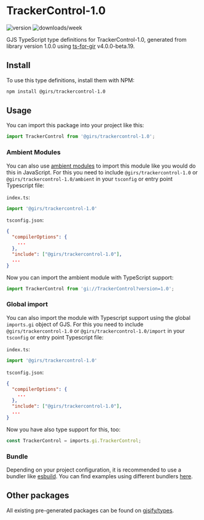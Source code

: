 
# TrackerControl-1.0

![version](https://img.shields.io/npm/v/@girs/trackercontrol-1.0)
![downloads/week](https://img.shields.io/npm/dw/@girs/trackercontrol-1.0)


GJS TypeScript type definitions for TrackerControl-1.0, generated from library version 1.0.0 using [ts-for-gir](https://github.com/gjsify/ts-for-gir) v4.0.0-beta.19.


## Install

To use this type definitions, install them with NPM:
```bash
npm install @girs/trackercontrol-1.0
```

## Usage

You can import this package into your project like this:
```ts
import TrackerControl from '@girs/trackercontrol-1.0';
```

### Ambient Modules

You can also use [ambient modules](https://github.com/gjsify/ts-for-gir/tree/main/packages/cli#ambient-modules) to import this module like you would do this in JavaScript.
For this you need to include `@girs/trackercontrol-1.0` or `@girs/trackercontrol-1.0/ambient` in your `tsconfig` or entry point Typescript file:

`index.ts`:
```ts
import '@girs/trackercontrol-1.0'
```

`tsconfig.json`:
```json
{
  "compilerOptions": {
    ...
  },
  "include": ["@girs/trackercontrol-1.0"],
  ...
}
```

Now you can import the ambient module with TypeScript support: 

```ts
import TrackerControl from 'gi://TrackerControl?version=1.0';
```

### Global import

You can also import the module with Typescript support using the global `imports.gi` object of GJS.
For this you need to include `@girs/trackercontrol-1.0` or `@girs/trackercontrol-1.0/import` in your `tsconfig` or entry point Typescript file:

`index.ts`:
```ts
import '@girs/trackercontrol-1.0'
```

`tsconfig.json`:
```json
{
  "compilerOptions": {
    ...
  },
  "include": ["@girs/trackercontrol-1.0"],
  ...
}
```

Now you have also type support for this, too:

```ts
const TrackerControl = imports.gi.TrackerControl;
```

### Bundle

Depending on your project configuration, it is recommended to use a bundler like [esbuild](https://esbuild.github.io/). You can find examples using different bundlers [here](https://github.com/gjsify/ts-for-gir/tree/main/examples).

## Other packages

All existing pre-generated packages can be found on [gjsify/types](https://github.com/gjsify/types).

